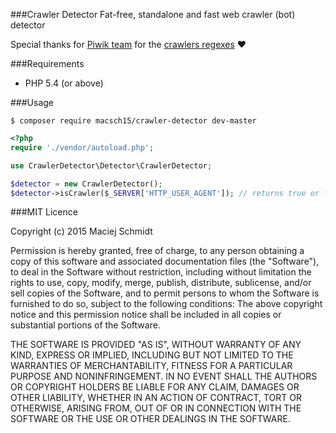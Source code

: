 ###Crawler Detector
Fat-free, standalone and fast web crawler (bot) detector

Special thanks for [Piwik team](http://piwik.org/team/) for the [crawlers regexes](https://github.com/piwik/device-detector/blob/master/regexes/bots.yml) :heart:

###Requirements
- PHP 5.4 (or above)

###Usage
```
$ composer require macsch15/crawler-detector dev-master
```

```php
<?php
require './vendor/autoload.php';

use CrawlerDetector\Detector\CrawlerDetector;

$detector = new CrawlerDetector();
$detector->isCrawler($_SERVER['HTTP_USER_AGENT']); // returns true or false
```

###MIT Licence

Copyright (c) 2015 Maciej Schmidt

Permission is hereby granted, free of charge, to any person obtaining a copy 
of this software and associated documentation files (the "Software"), to deal
in the Software without restriction, including without limitation the rights
to use, copy, modify, merge, publish, distribute, sublicense, and/or sell
copies of the Software, and to permit persons to whom the Software is furnished
to do so, subject to the following conditions:
The above copyright notice and this permission notice shall be included in all
copies or substantial portions of the Software.

THE SOFTWARE IS PROVIDED "AS IS", WITHOUT WARRANTY OF ANY KIND, EXPRESS OR
IMPLIED, INCLUDING BUT NOT LIMITED TO THE WARRANTIES OF MERCHANTABILITY,
FITNESS FOR A PARTICULAR PURPOSE AND NONINFRINGEMENT. IN NO EVENT SHALL THE
AUTHORS OR COPYRIGHT HOLDERS BE LIABLE FOR ANY CLAIM, DAMAGES OR OTHER
LIABILITY, WHETHER IN AN ACTION OF CONTRACT, TORT OR OTHERWISE, ARISING FROM,
OUT OF OR IN CONNECTION WITH THE SOFTWARE OR THE USE OR OTHER DEALINGS IN
THE SOFTWARE.
